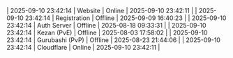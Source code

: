 | 2025-09-10 23:42:14 | Website | Online | 2025-09-10 23:42:11 |
| 2025-09-10 23:42:14 | Registration | Offline | 2025-09-09 16:40:23 |
| 2025-09-10 23:42:14 | Auth Server | Offline | 2025-08-18 09:33:31 |
| 2025-09-10 23:42:14 | Kezan (PvE) | Offline | 2025-08-03 17:58:02 |
| 2025-09-10 23:42:14 | Gurubashi (PvP) | Offline | 2025-08-23 21:44:06 |
| 2025-09-10 23:42:14 | Cloudflare | Online | 2025-09-10 23:42:11 |
